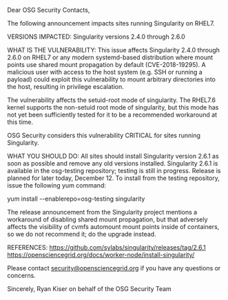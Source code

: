 Dear OSG Security Contacts,

The following announcement impacts sites running Singularity on RHEL7.

VERSIONS IMPACTED:
Singularity versions 2.4.0 through 2.6.0

WHAT IS THE VULNERABILITY:
This issue affects Singularity 2.4.0 through 2.6.0 on RHEL7 or any modern systemd-based distribution where mount points use shared mount propagation by default (CVE-2018-19295). A malicious user with access to the host system (e.g. SSH or running a payload) could exploit this vulnerability to mount arbitrary directories into the host, resulting in privilege escalation.

The vulnerability affects the setuid-root mode of singularity.  The RHEL7.6 kernel supports the non-setuid root mode of singularity, but this mode has not yet been sufficiently tested for it to be a recommended workaround at this time.

OSG Security considers this vulnerability CRITICAL for sites running Singularity.

WHAT YOU SHOULD DO:
All sites should install Singularity version 2.6.1 as soon as possible and remove any old versions installed.  Singularity 2.6.1 is available in the osg-testing repository; testing is still in progress.  Release is planned for later today, December 12. To install from the testing repository, issue the following yum command:

yum install --enablerepo=osg-testing singularity

The release announcement from the Singularity project mentions a workaround of disabling shared mount propagation, but that adversely affects the visibility of cvmfs automount mount points inside of containers, so we do not recommend it; do the upgrade instead.

REFERENCES:
https://github.com/sylabs/singularity/releases/tag/2.6.1
https://opensciencegrid.org/docs/worker-node/install-singularity/

Please contact security@opensciencegrid.org if you have any questions
or concerns.

Sincerely,
Ryan Kiser
on behalf of the OSG Security Team

